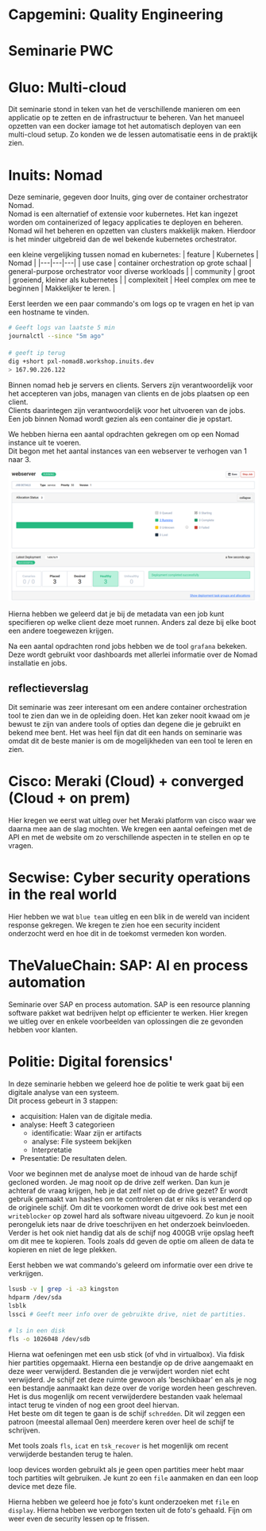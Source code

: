 # Capgemini: Quality Engineering

# Seminarie PWC

# Gluo: Multi-cloud
Dit seminarie stond in teken van het de verschillende manieren om een applicatie op te zetten en de infrastructuur te beheren. Van het manueel opzetten van een docker iamage tot het automatisch deployen van een multi-cloud setup. Zo konden we de lessen automatisatie eens in de praktijk zien.

# Inuits: Nomad
Deze seminarie, gegeven door Inuits, ging over de container orchestrator Nomad.  
Nomad is een alternatief of extensie voor kubernetes. Het kan ingezet worden om containerized of legacy applicaties te deployen en beheren.  
Nomad wil het beheren en opzetten van clusters makkelijk maken. Hierdoor is het minder uitgebreid dan de wel bekende kubernetes orchestrator.  

een kleine vergelijking tussen nomad en kubernetes:
| feature  | Kubernetes  | Nomad  |
|---|---|---|
| use case  | container orchestration op grote schaal  | general-purpose orchestrator voor diverse workloads  |
| community  | groot  | groeiend, kleiner als kubernetes  |
| complexiteit  | Heel complex om mee te beginnen  | Makkelijker te leren.  |

Eerst leerden we een paar commando's om logs op te vragen en het ip van een hostname te vinden.

```bash
# Geeft logs van laatste 5 min
journalctl --since "5m ago"

# geeft ip terug
dig +short pxl-nomad8.workshop.inuits.dev
> 167.90.226.122
```

Binnen nomad heb je servers en clients. Servers zijn verantwoordelijk voor het accepteren van jobs, managen van clients en de jobs plaatsen op een client.  
Clients daarintegen zijn verantwoordelijk voor het uitvoeren van de jobs.  
Een job binnen Nomad wordt gezien als een container die je opstart.

We hebben hierna een aantal opdrachten gekregen om op een Nomad instance uit te voeren.  
Dit begon met het aantal instances van een webserver te verhogen van 1 naar 3.

<img src="./src/Nomad_instances.png" alt="image succesvol verhogen instances van een webserver" width="1000"/>

Hierna hebben we geleerd dat je bij de metadata van een job kunt specifieren op welke client deze moet runnen. Anders zal deze bij elke boot een andere toegewezen krijgen.

Na een aantal opdrachten rond jobs hebben we de tool `grafana` bekeken. Deze wordt gebruikt voor dashboards met allerlei informatie over de Nomad installatie en jobs.



## reflectieverslag
Dit seminarie was zeer interesant om een andere container orchestration tool te zien dan we in de opleiding doen. Het kan zeker nooit kwaad om je bewust te zijn van andere tools of opties dan degene die je gebruikt en bekend mee bent. Het was heel fijn dat dit een hands on seminarie was omdat dit de beste manier is om de mogelijkheden van een tool te leren en zien.  

# Cisco: Meraki (Cloud) + converged (Cloud + on prem)
Hier kregen we eerst wat uitleg over het Meraki platform van cisco waar we daarna mee aan de slag mochten. We kregen een aantal oefeingen met de API en met de website om zo verschillende aspecten in te stellen en op te vragen.

# Secwise: Cyber security operations in the real world
Hier hebben we wat `blue team` uitleg en een blik in de wereld van incident response gekregen. We kregen te zien hoe een security incident onderzocht werd en hoe dit in de toekomst vermeden kon worden.

# TheValueChain: SAP: AI en process automation
Seminarie over SAP en process automation. SAP is een resource planning software pakket wat bedrijven helpt op efficienter te werken. Hier kregen we uitleg over en enkele voorbeelden van oplossingen die ze gevonden hebben voor klanten.

# Politie: Digital forensics'
In deze seminarie hebben we geleerd hoe de politie te werk gaat bij een digitale analyse van een systeem.  
Dit process gebeurt in 3 stappen:
- acquisition: Halen van de digitale media.
- analyse: Heeft 3 categorieen
    - identificatie: Waar zijn er artifacts
    - analyse: File systeem bekijken
    - Interpretatie
- Presentatie: De resultaten delen.

Voor we beginnen met de analyse moet de inhoud van de harde schijf gecloned worden. Je mag nooit op de drive zelf werken. Dan kun je achteraf de vraag krijgen, heb je dat zelf niet op de drive gezet? Er wordt gebruik gemaakt van hashes om te controleren dat er niks is veranderd op de originele schijf.
Om dit te voorkomen wordt de drive ook best met een `writeblocker` op zowel hard als software niveau uitgevoerd. Zo kun je nooit perongeluk iets naar de drive toeschrijven en het onderzoek beinvloeden. Verder is het ook niet handig dat als de schijf nog 400GB vrije opslag heeft om dit mee te kopieren. Tools zoals dd geven de optie om alleen de data te kopieren en niet de lege plekken.

Eerst hebben we wat commando's geleerd om informatie over een drive te verkrijgen.
```bash
lsusb -v | grep -i -a3 kingston
hdparm /dev/sda
lsblk
lssci # Geeft meer info over de gebruikte drive, niet de partities.

# ls in een disk
fls -o 1026048 /dev/sdb
```

Hierna wat oefeningen met een usb stick (of vhd in virtualbox).
Via fdisk hier partities opgemaakt. Hierna een bestandje op de drive aangemaakt en deze weer verwijderd. Bestanden die je verwijdert worden niet echt verwijderd. Je schijf zet deze ruimte gewoon als 'beschikbaar' en als je nog een bestandje aanmaakt kan deze over de vorige worden heen geschreven. Het is dus mogenlijk om recent verwijderdere bestanden vaak helemaal intact terug te vinden of nog een groot deel hiervan.  
Het beste om dit tegen te gaan is de schijf `schredden`. Dit wil zeggen een patroon (meestal allemaal 0en) meerdere keren over heel de schijf te schrijven. 

Met tools zoals `fls`, `icat` en `tsk_recover` is het mogenlijk om recent verwijderde bestanden terug te halen.

loop devices worden gebruikt als je geen open partities meer hebt maar toch partities wilt gebruiken. Je kunt zo een `file` aanmaken en dan een loop device met deze file.

Hierna hebben we geleerd hoe je foto's kunt onderzoeken met `file` en `display`. Hierna hebben we verborgen texten uit de foto's gehaald. Fijn om weer even de security lessen op te frissen.
